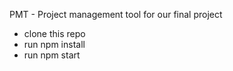 PMT - Project management tool for our final project

- clone this repo
- run npm install
- run npm start

